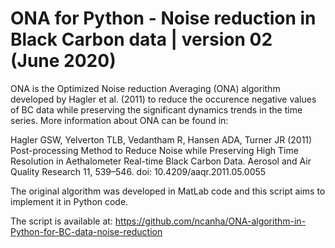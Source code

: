 # ONA for Python - Noise reduction in Black Carbon data | version 02 (June 2020)

ONA is the Optimized Noise reduction Averaging (ONA) algorithm developed by Hagler et al. (2011) to reduce the occurence negative values of BC data while preserving the significant dynamics trends in the time series. More information about ONA can be found in:

Hagler GSW, Yelverton TLB, Vedantham R, Hansen ADA, Turner JR (2011) Post-processing Method to Reduce Noise while Preserving High Time Resolution in Aethalometer Real-time Black Carbon Data. Aerosol and Air Quality Research 11, 539–546. doi: 10.4209/aaqr.2011.05.0055

The original algorithm was developed in MatLab code and this script aims to implement it in Python code.

The script is available at:
https://github.com/ncanha/ONA-algorithm-in-Python-for-BC-data-noise-reduction
